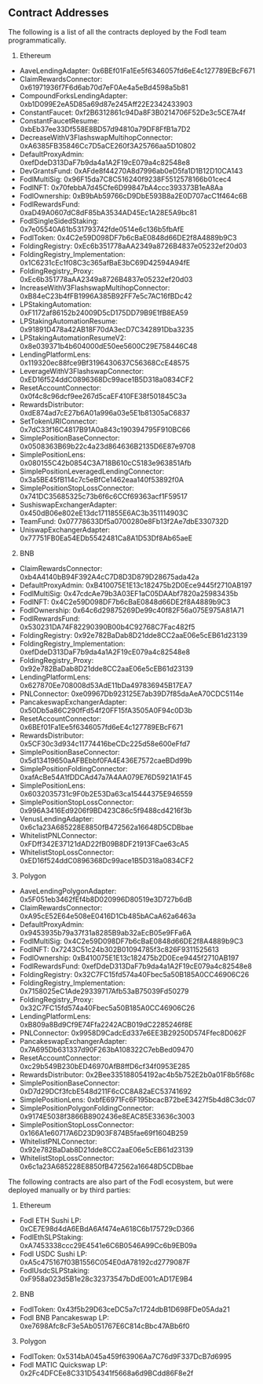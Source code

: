 ## Contract Addresses

The following is a list of all the contracts deployed by the Fodl team programmatically.

1. Ethereum

- AaveLendingAdapter: 0x6BEf01Fa1Ee5f6346057fd6eE4c127789EBcF671
- ClaimRewardsConnector: 0x61971936f7F6d6ab70d7eF0Ae4a5eBd4598a5b81
- CompoundForksLendingAdapter: 0xb1D099E2eA5D85a69d87e245Aff22E2342433903
- ConstantFaucet: 0xf2B6312861c94Da8F3B0214706F52De3c5CE7A4f
- ConstantFaucetResume: 0xbEb37ee33Df558E8BD57d94810a79DF8FfB1a7D2
- DecreaseWithV3FlashswapMultihopConnector: 0xA6385FB35846Cc7D5aCE260f3A25766aa5D10802
- DefaultProxyAdmin: 0xefDdeD313DaF7b9da4a1A2F19cE079a4c82548e8
- DevGrantsFund: 0xAFde8f44270A8d7996ab0eD5fa1D1B12D10CA143
- FodlMultiSig: 0x96F15da7C8C516240f9238F5512578166b01cec4
- FodlNFT: 0x70febbA7d45Cfe6D99847bA4ccc393373B1eA8Aa
- FodlOwnership: 0xB9bAb59766cD9DbE593B8a2E0D707acC1f464c6B
- FodlRewardsFund: 0xaD49A0607dC8dF85bA3534AD45Ec1A28E5A9bc81
- FodlSingleSidedStaking: 0x7e05540A61b531793742fde0514e6c136b5fbAfE
- FodlToken: 0x4C2e59D098DF7b6cBaE0848d66DE2f8A4889b9C3
- FoldingRegistry: 0xEc6b351778aAA2349a8726B4837e05232ef20d03
- FoldingRegistry_Implementation: 0x1C6231cEc1f08C3c365afBaE3bC69D42594A94fE
- FoldingRegistry_Proxy: 0xEc6b351778aAA2349a8726B4837e05232ef20d03
- IncreaseWithV3FlashswapMultihopConnector: 0xB84eC23b4fFB1996A385B92FF7e5c7AC16fBDc42
- LPStakingAutomation: 0xF1172af86152b24009D5cD175DD79B9E1fB8EA59
- LPStakingAutomationResume: 0x91891D478a42AB18F70dA3ecD7C342891Dba3235
- LPStakingAutomationResumeV2: 0x8e039371b4b604000dE50ee5600C29E758446C48
- LendingPlatformLens: 0x119320ec88fce9Bf3196430637C56368CcE48575
- LeverageWithV3FlashswapConnector: 0xED16f524ddC0896368Dc99ace1B5D318a0834CF2
- ResetAccountConnector: 0x0f4c8c96dcf9ee267d5caEF410FE38f501845C3a
- RewardsDistributor: 0xdE874ad7cE27b6A01a996a03e5E1b81305aC6837
- SetTokenURIConnector: 0x7dC33f16C4817B91A0a843c190394795F910BC66
- SimplePositionBaseConnector: 0x0508363B69b22c4a23d864636B2135D6E87e9708
- SimplePositionLens: 0x080155C42b0854C3A718B610cC5183e963851Afb
- SimplePositionLeveragedLendingConnector: 0x3a5BE45fB114c7c5eBfCe1462eaa140f53892f0A
- SimplePositionStopLossConnector: 0x741DC35685325c73b6f6c6CCf69363acf1F59517
- SushiswapExchangerAdapter: 0x450dB06e802eE13dc1711855E6AC3b351114903C
- TeamFund: 0x07778633Df5a0700280e8Fb13f2Ae7dbE330732D
- UniswapExchangerAdapter: 0x77751FB0Ea54EDb5542481Ca8A1D53Df8Ab65aeE

2. BNB

- ClaimRewardsConnector: 0xb4A4140bB94F392A4cC7D8D3D879D28675ada42a
- DefaultProxyAdmin: 0xB410075E1E13c182475b2D0Ece9445f2710AB197
- FodlMultiSig: 0x47cdcAe79b3A03EF1aC05DAAbf7820a25983435b
- FodlNFT: 0x4C2e59D098DF7b6cBaE0848d66DE2f8A4889b9C3
- FodlOwnership: 0x64c6d29875269De99c40f82F56a075E975A81A71
- FodlRewardsFund: 0x530231DA74F82290390B00b4C92768C7Fac482f5
- FoldingRegistry: 0x92e782BaDab8D21dde8CC2aaE06e5cEB61d23139
- FoldingRegistry_Implementation: 0xefDdeD313DaF7b9da4a1A2F19cE079a4c82548e8
- FoldingRegistry_Proxy: 0x92e782BaDab8D21dde8CC2aaE06e5cEB61d23139
- LendingPlatformLens: 0x627870Ee708008d53AdE11bDa497836945B17EA7
- PNLConnector: 0xe09967Db923125E7ab39D7f85daAeA70CDC5114e
- PancakeswapExchangerAdapter: 0x50Db5a86C290fFd54f20FF15fA3505A0F94c0D3b
- ResetAccountConnector: 0x6BEf01Fa1Ee5f6346057fd6eE4c127789EBcF671
- RewardsDistributor: 0x5CF30c3d934c11774416beCDc225d58e600eFfd7
- SimplePositionBaseConnector: 0x5d13419650aAFBEbbf0FA4E436E7572caeBDd99b
- SimplePositionFoldingConnector: 0xafAcBe54A1fDDCAd47a7A4AA079E76D5921A1F45
- SimplePositionLens: 0x6032035731c9F0b2E53Da63ca15444375E946559
- SimplePositionStopLossConnector: 0x996A3416Ed9206f9BD423C86c5f9488cd4216f3b
- VenusLendingAdapter: 0x6c1a23A685228E8850fB472562a16648D5CDBbae
- WhitelistPNLConnector: 0xFDff342E37121dAD22fB09B8DF21913FCae63cA5
- WhitelistStopLossConnector: 0xED16f524ddC0896368Dc99ace1B5D318a0834CF2

3. Polygon

- AaveLendingPolygonAdapter: 0x5F051eb3462fEf4b8D020996D80519e3D727b6dB
- ClaimRewardsConnector: 0xA95cE52E64e508eE0416D1Cb485bACaA62a6463a
- DefaultProxyAdmin: 0x9453935b79a37f31a8285B9ab32aEcB05e9FFa6A
- FodlMultiSig: 0x4C2e59D098DF7b6cBaE0848d66DE2f8A4889b9C3
- FodlNFT: 0x7243C51c24b302B01094785f3c826F9311525613
- FodlOwnership: 0xB410075E1E13c182475b2D0Ece9445f2710AB197
- FodlRewardsFund: 0xefDdeD313DaF7b9da4a1A2F19cE079a4c82548e8
- FoldingRegistry: 0x32C7FC15fd574a40Fbec5a50B185A0CC46906C26
- FoldingRegistry_Implementation: 0x7158025eC1Ade29339717Afb53aB75039Fd50279
- FoldingRegistry_Proxy: 0x32C7FC15fd574a40Fbec5a50B185A0CC46906C26
- LendingPlatformLens: 0xB809a8Bd9Cf9E74Ffa2242ACB019dC2285246f8E
- PNLConnector: 0x9958D9CadcEd337e6EE3B29250D574Ffec8D062F
- PancakeswapExchangerAdapter: 0x7A695Db631337d90F263bA108322C7ebBed09470
- ResetAccountConnector: 0xc29b549B230bED46970AfB8ffD6cf34f0953E285
- RewardsDistributor: 0x2Bee335188054192ac4b5b752E2b0a01F8b5f68c
- SimplePositionBaseConnector: 0xD7d29DCf3fcbE548d211F6cCC8A82aEC53741692
- SimplePositionLens: 0xbfE6971Fc6F195bcacB72beE3427f5b4d8C3dc07
- SimplePositionPolygonFoldingConnector: 0x9174E5038f3866B8902436e8EAC85E33636c3003
- SimplePositionStopLossConnector: 0x166A1e60717A6D23D903F874B5fae69f1604B259
- WhitelistPNLConnector: 0x92e782BaDab8D21dde8CC2aaE06e5cEB61d23139
- WhitelistStopLossConnector: 0x6c1a23A685228E8850fB472562a16648D5CDBbae

The following contracts are also part of the Fodl ecosystem, but were deployed manually or by third parties:

1. Ethereum

- Fodl ETH Sushi LP: 0xCE7E98d4dA6EBdA6Af474eA618C6b175729cD366
- FodlEthSLPStaking: 0xA7453338ccc29E4541e6C6B0546A99Cc6b9EB09a
- Fodl USDC Sushi LP: 0xA5c475167f03B1556C054E0dA78192cd2779087F
- FodlUsdcSLPStaking: 0xF958a023d5B1e28c32373547bDdE001cAD17E9B4

2. BNB

- FodlToken: 0x43f5b29D63ceDC5a7c1724dbB1D698FDe05Ada21
- Fodl BNB Pancakeswap LP: 0xe7698Afc8cF3e5Ab051767E6C814cBbc47ABb6f0

3. Polygon

- FodlToken: 0x5314bA045a459f63906Aa7C76d9F337DcB7d6995
- Fodl MATIC Quickswap LP: 0x2Fc4DFCEe8C331D54341f5668a6d9BCdd86F8e2f
